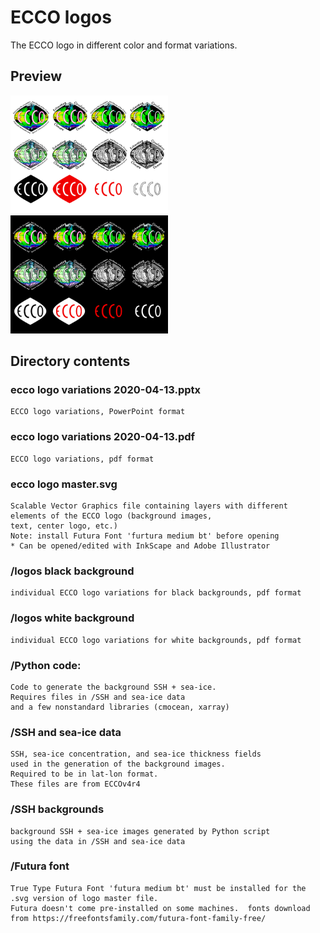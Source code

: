 # ECCO logos
The ECCO logo in different color and format variations.

## Preview
<img src="ecco_logo_variations_white_background_proofs.png" width="50%" height="50%" title="ECCO Logo Preview">
<img src="ecco_logo_variations_black_background_proofs.png" width="50%" height="50%" title="ECCO Logo Preview">

## Directory contents
 
### ecco logo variations 2020-04-13.pptx

	ECCO logo variations, PowerPoint format

### ecco logo variations 2020-04-13.pdf

	ECCO logo variations, pdf format

### ecco logo master.svg

	Scalable Vector Graphics file containing layers with different elements of the ECCO logo (background images,
	text, center logo, etc.)
	Note: install Futura Font 'furtura medium bt' before opening
	* Can be opened/edited with InkScape and Adobe Illustrator

### /logos black background

	individual ECCO logo variations for black backgrounds, pdf format

### /logos white background

 	individual ECCO logo variations for white backgrounds, pdf format

### /Python code: 

	Code to generate the background SSH + sea-ice.  
	Requires files in /SSH and sea-ice data
	and a few nonstandard libraries (cmocean, xarray)

### /SSH and sea-ice data

	SSH, sea-ice concentration, and sea-ice thickness fields
	used in the generation of the background images. 
	Required to be in lat-lon format.
	These files are from ECCOv4r4

### /SSH backgrounds

	background SSH + sea-ice images generated by Python script 
	using the data in /SSH and sea-ice data

### /Futura font

	True Type Futura Font 'futura medium bt' must be installed for the .svg version of logo master file. 
	Futura doesn't come pre-installed on some machines.  fonts download from https://freefontsfamily.com/futura-font-family-free/
